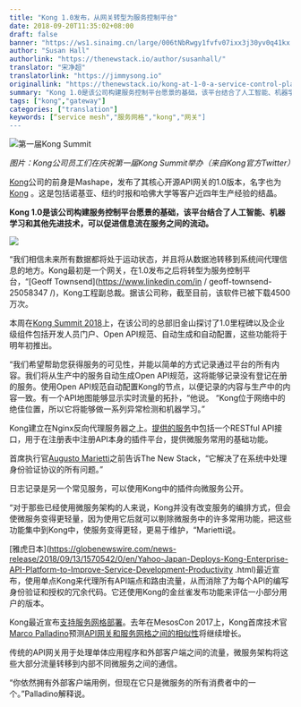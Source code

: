 ```yaml
---
title: "Kong 1.0发布，从网关转型为服务控制平台"
date: 2018-09-20T11:35:02+08:00
draft: false
banner: "https://ws1.sinaimg.cn/large/006tNbRwgy1fvfv07ixx3j30yv0q41kx.jpg"
author: "Susan Hall"
authorlink: "https://thenewstack.io/author/susanhall/"
translator: "宋净超"
translatorlink: "https://jimmysong.io"
originallink: "https://thenewstack.io/kong-at-1-0-a-service-control-platform/"
summary: "Kong 1.0是该公司构建服务控制平台愿景的基础，该平台结合了人工智能、机器学习和其他先进技术，可以促进信息流在服务之间的流动。"
tags: ["kong","gateway"]
categories: ["translation"]
keywords: [“service mesh","服务网格","kong","网关"]
---
```


![第一届Kong Summit](https://ws1.sinaimg.cn/large/006tNbRwgy1fvfula2g2aj31kw16k7jg.jpg)

_图片：Kong公司员工们在庆祝第一届Kong Summit举办（来自Kong官方Twitter）_

[Kong](https://konghq.com/)公司的前身是Mashape，发布了其核心开源API网关的1.0版本，名字也为[Kong](https://github.com/Kong/kong) 。这是包括诺基亚、纽约​时报和哈佛大学等客户近四年生产经验的结晶。

**Kong 1.0是该公司构建服务控制平台愿景的基础，该平台结合了人工智能、机器学习和其他先进技术，可以促进信息流在服务之间的流动。**

![](https://ws3.sinaimg.cn/large/006tNbRwgy1fvftotln7rj319y0q4dmg.jpg)

“我们相信未来所有数据都将处于运动状态，并且将从数据池转移到系统间代理信息的地方。Kong最初是一个网关，在1.0发布之后将转型为服务控制平台，“[Geoff Townsend](https://www.linkedin.com/in / geoff-townsend-25058347 /)，Kong工程副总裁。据该公司称，截至目前，该软件已被下载4500万次。

本周在[Kong Summit 2018](https://konghq.com/kong-summit/?utm_source=pressrelease&utm_medium=referral&utm_content=1-0)上，在该公司的总部旧金山探讨了1.0里程碑以及企业级组件包括开发人员门户、Open API规范、自动生成和自动配置，这些功能将于明年初推出。

“我们希望帮助您获得服务的可见性，并能以简单的方式记录通过平台的所有内容。我们将从生产中的服务自动生成Open API规范，这将能够记录没有登记在册的服务。使用Open API规范自动配置Kong的节点，以便记录的内容与生产中的内容一致。有一个API地图能够显示实时流量的拓扑，“他说。 “Kong位于网络中的绝佳位置，所以它将能够做一系列异常检测和机器学习。”

Kong建立在Nginx反向代理服务器之上。[提供的服务](https://thenewstack.io/mashape-opens-kong-a-microservices-proxy-built-on-nginx/)中包括一个RESTful API接口，用于在注册表中注册API本身的插件平台，提供微服务常用的基础功能。

首席执行官[Augusto Marietti](https://www.linkedin.com/in/sonicaghi/)之前告诉The New Stack，“它解决了在系统中处理身份验证协议的所有问题。”

日志记录是另一个常见服务，可以使用Kong中的插件向微服务公开。

“对于那些已经使用微服务架构的人来说，Kong并没有改变服务的编排方式，但会使微服务变得更轻量，因为使用它后就可以剔除微服务中的许多常用功能，把这些功能集中到Kong中，使服务变得更轻，更易于维护，“Marietti说。

[雅虎日本](https://globenewswire.com/news-release/2018/09/13/1570542/0/en/Yahoo-Japan-Deploys-Kong-Enterprise-API-Platform-to-Improve-Service-Development-Productivity .html)最近宣布，使用单点Kong来代理所有API端点和路由流量，从而消除了为每个API的编写身份验证和授权的冗余代码。它还使用Kong的金丝雀发布功能来评估一小部分用户的版本。

Kong最近宣布[支持服务网格部署](https://konghq.com/blog/service-mesh-new-pattern-not-new-technology/)。去年在MesosCon 2017上，Kong首席技术官[Marco Palladino](https://www.linkedin.com/in/marcopalladino/)预测[API网关和服务网格之间的相似性](https://thenewstack.io/api-gateways-age-microservices/)将继续增长。

传统的API网关用于处理单体应用程序和外部客户端之间的流量，微服务架构将这些大部分流量转移到内部不同微服务之间的通信。

“你依然拥有外部客户端用例，但现在它只是微服务的所有消费者中的一个。”Palladino解释说。